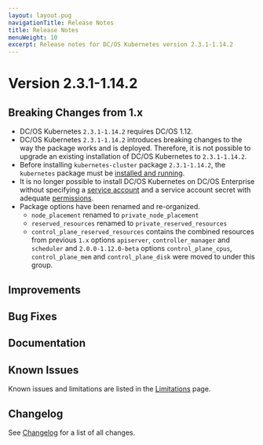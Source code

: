 ```yaml
---
layout: layout.pug
navigationTitle: Release Notes
title: Release Notes
menuWeight: 10
excerpt: Release notes for DC/OS Kubernetes version 2.3.1-1.14.2
---
```


<!-- This source repo for this topic is https://github.com/mesosphere/dcos-kubernetes-cluster -->

# Version 2.3.1-1.14.2

## Breaking Changes from 1.x

* DC/OS Kubernetes `2.3.1-1.14.2` requires DC/OS 1.12.
* DC/OS Kubernetes `2.3.1-1.14.2` introduces breaking changes to the way the package works and is deployed.
  Therefore, it is not possible to upgrade an existing installation of DC/OS Kubernetes to `2.3.1-1.14.2`.
* Before installing `kubernetes-cluster` package `2.3.1-1.14.2`, the `kubernetes` package must be [installed and running](/mesosphere/dcos/services/kubernetes/2.3.1-1.14.2/getting-started/installing-mke/).
* It is no longer possible to install DC/OS Kubernetes on DC/OS Enterprise without specifying a [service account](/mesosphere/dcos/1.12/security/ent/service-auth/) and a service account secret with adequate [permissions](/mesosphere/dcos/1.12/security/ent/perms-reference/).
* Package options have been renamed and re-organized.
  * `node_placement` renamed to `private_node_placement`
  * `reserved_resources` renamed to `private_reserved_resources`
  * `control_plane_reserved_resources` contains the combined resources from previous `1.x` options `apiserver`, `controller_manager` and `scheduler` and `2.0.0-1.12.0-beta` options `control_plane_cpus`, `control_plane_mem` and `control_plane_disk` were moved to under this group.

## Improvements

## Bug Fixes

## Documentation

## Known Issues

Known issues and limitations are listed in the [Limitations](/mesosphere/dcos/services/kubernetes/2.3.1-1.14.2/limitations/) page.

## Changelog

See [Changelog](/mesosphere/dcos/services/kubernetes/2.3.1-1.14.2/changelog) for a list of all changes.
